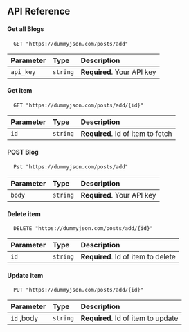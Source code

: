 
## API Reference

#### Get all Blogs

```http
  GET "https://dummyjson.com/posts/add"
```

| Parameter | Type     | Description                |
| :-------- | :------- | :------------------------- |
| `api_key` | `string` | **Required**. Your API key |

#### Get item

```http
  GET "https://dummyjson.com/posts/add/{id}"
```

| Parameter | Type     | Description                       |
| :-------- | :------- | :-------------------------------- |
| `id`      | `string` | **Required**. Id of item to fetch |




#### POST Blog

```http
  Pst "https://dummyjson.com/posts/add"
```

| Parameter | Type     | Description                |
| :-------- | :------- | :------------------------- |
| `body` | `string` | **Required**. Your API key |




#### Delete item

```http
  DELETE "https://dummyjson.com/posts/add/{id}"
```

| Parameter | Type     | Description                       |
| :-------- | :------- | :-------------------------------- |
| `id`     | `string` | **Required**. Id of item to delete |


#### Update item

```http
  PUT "https://dummyjson.com/posts/add/{id}"
```

| Parameter | Type     | Description                       |
| :-------- | :------- | :-------------------------------- |
| `id` ,body    | `string` | **Required**. Id of item to update |
